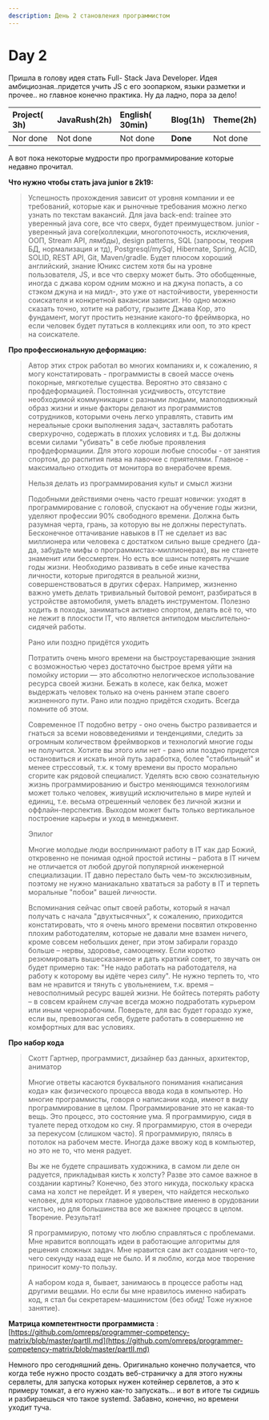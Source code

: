 ```yaml
---
description: День 2 становления программистом
---
```


# Day 2

Пришла в голову идея стать Full- Stack Java Developer. Идея амбициозная..придется учить JS с его зоопарком, языки разметки и прочее.. но главное конечно практика. Ну да ладно, пора за дело!

| Project\( 3h\) | JavaRush\(2h\) | English\( 30min\) | Blog\(1h\) | Theme\(2h\) |
| :--- | :--- | :--- | :--- | :--- |
| Nor done | Not done | Not done | **Done** | Not done |

А вот пока некоторые мудрости про программирование которые недавно прочитал.

**Что нужно чтобы стать java junior в 2k19:**  

> Успешность прохождения зависит от уровня компании и ее требований, которые как и рыночные требования можно легко узнать по текстам вакансий. Для java back-end: trainee это уверенный java core, все что сверх, будет преимуществом. junior - уверенный java core\(коллекции, многопоточность, исключения, ООП, Stream API, лямбды\), design patterns, SQL \(запросы, теория БД, нормализация и тд\), Postgresql/mySql, Hibernate, Spring, ACID, SOLID, REST API, Git, Maven/gradle. Будет плюсом хороший английский, знание Юникс систем хотя бы на уровне пользователя, JS, и все что сверху может быть. Это обобщенные, иногда с джава кором одним можно и на джуна попасть, а со стэком джуна и на мидл-, это уже от настойчивости, уверенности соискателя и конкретной вакансии зависит. Но одно можно сказать точно, хотите на работу, грызите Джава Кор, это фундамент, могут простить незнание какого-то фреймворка, но если человек будет путаться в коллекциях или ооп, то это крест на соискателе.

**Про профессиональную деформацию:** 

> Автор этих строк работал во многих компаниях и, к сожалению, я могу констатировать - программисты в своей массе очень покорные, мягкотелые существа. Вероятно это связано с профдеформацией. Постоянная усидчивость, отсутствие необходимой коммуникации с разными людьми, малоподвижный образ жизни и иные факторы делают из программистов сотрудников, которыми очень легко управлять, ставить им нереальные сроки выполнения задач, заставлять работать сверхурочно, содержать в плохих условиях и т.д. Вы должны всеми силами "убивать" в себе любые проявления профдеформациии. Для этого хороши любые способы - от занятия спортом, до распития пива на лавочке с приятелями. Главное - максимально отходить от монитора во внерабочее время.  
>   
> Нельзя делать из программирования культ и смысл жизни  
>   
> Подобными действиями очень часто грешат новички: уходят в программирование с головой, спускают на обучение годы жизни, уделяют профессии 90% свободного времени. Должна быть разумная черта, грань, за которую вы не должны переступать. Бесконечное оттачивание навыков в IT не сделает из вас миллионера или человека с достатком сильно выше среднего \(да-да, забудьте мифы о программистах-миллионерах\), вы не станете знаменит или бессмертен. Но есть все шансы потерять лучшие годы жизни. Необходимо развивать в себе иные качества личности, которые пригодятся в реальной жизни, совершенствоваться в других сферах. Например, жизненно важно уметь делать тривиальный бытовой ремонт, разбираться в устройстве автомобиля, уметь владеть инструментом. Полезно ходить в походы, заниматься активно спортом, делать всё то, что не лежит в плоскости IT, что является антиподом мыслительно-сидячей работы.  
>   
> Рано или поздно придётся уходить  
>   
> Потратить очень много времени на быстроустаревающие знания с возможностью через достаточно быстрое время уйти на помойку истории — это абсолютно нелогическое использование ресурса своей жизни. Бежать в колесе, как белка, может выдержать человек только на очень раннем этапе своего жизненного пути. Рано или поздно придётся сходить. Всегда помните об этом.  
>   
> Современное IT подобно ветру - оно очень быстро развивается и гнаться за всеми нововведениями и тенденциями, следить за огромным количеством фреймворков и технологий многие годы не получится. Хотите вы этого или нет - рано или поздно придется остановиться и искать иной путь заработка, более "стабильный" и менее стрессовый, т.к. к тому времени вы просто морально сгорите как рядовой специалист. Уделять всю свою сознательную жизнь программированию и быстро меняющимся технологиям может только человек, живущий исключительно в мире нулей и единиц, т.е. весьма отрешенный человек без личной жизни и оффлайн-перспектив. Выходом может быть только вертикальное построение карьеры и уход в менеджмент.  
>   
> Эпилог  
>   
> Многие молодые люди воспринимают работу в IT как дар Божий, откровенно не понимая одной простой истины – работа в IT ничем не отличается от любой другой популярной инженерной специализации. IT давно перестало быть чем-то эксклюзивным, поэтому не нужно маниакально хвататься за работу в IT и терпеть моральные "побои" вашей личности.  
>   
> Вспоминания сейчас опыт своей работы, который я начал получать с начала "двухтысячных", к сожалению, приходится констатировать, что я очень много времени посвятил откровенно плохим работодателям, которые не давали мне взамен ничего, кроме совсем небольших денег, при этом забирали гораздо больше – нервы, здоровье, самооценку. Если коротко резюмировать вышесказанное и дать краткий совет, то звучать он будет примерно так: "Не надо работать на работодателя, на работу к которому вы идёте через силу". Не нужно терпеть то, что вам не нравится и тянуть с увольнением, т.к. время – невосполнимый ресурс вашей жизни. Не бойтесь потерять работу – в совсем крайнем случае всегда можно подработать курьером или иным чернорабочим. Поверьте, для вас будет гораздо хуже, если вы, превозмогая себя, будете работать в совершенно не комфортных для вас условиях.

**Про набор кода**

> Скотт Гартнер, программист, дизайнер баз данных, архитектор, аниматор
>
> Многие ответы касаются буквального понимания «написания кода» как физического процесса ввода кода в компьютер. Но многие программисты, говоря о написании кода, имеют в виду программирование в целом. Программирование это не какая-то вещь. Это процесс, это состояние ума. Я программирую, сидя в туалете перед отходом ко сну. Я программирую, стоя в очереди за перекусом \(слишком часто\). Я программирую, пялясь в потолок на рабочем месте. Иногда даже ввожу код в компьютер, но это не то, что меня радует.
>
> Вы же не будете спрашивать художника, в самом ли деле он радуется, прикладывая кисть к холсту? Разве это самое важное в создании картины? Конечно, без этого никуда, поскольку краска сама на холст не перейдет. И я уверен, что найдется несколько человек, для которых главное удовольствие именно в орудовании кистью, но для большинства все же важнее процесс в целом. Творение. Результат!
>
> Я программирую, потому что люблю справляться с проблемами. Мне нравится воплощать идеи в работающие алгоритмы для решения сложных задач. Мне нравится сам акт создания чего-то, чего секунду назад еще не было. И я люблю, когда мое творение приносит кому-то пользу.
>
> А набором кода я, бывает, занимаюсь в процессе работы над другими вещами. Но если бы мне нравилось именно набирать код, я стал бы секретарем-машинистом \(без обид! Тоже нужное занятие\).

**Матрица компетентности программиста** : [https://github.com/omreps/programmer-competency-matrix/blob/master/partII.md](https://github.com/omreps/programmer-competency-matrix/blob/master/partII.md)

Немного про сегодняшний день. Оригинально конечно получается, что когда тебе нужно просто создать веб-страничку а для этого нужны сервлеты,  для запуска которых нужен котейнер сервлетов, а это к примеру томкат, а его нужно как-то запускать... и вот в итоге ты сидишь и разбираешься что такое systemd. Забавно, конечно, но времени уходит туча.



